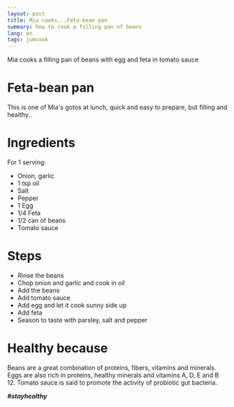 ```yaml
---
layout: post
title: Mia cooks...Feta-bean pan
summary: how to cook a filling pan of beans
lang: en
tags: jumcook
---
```


<div class="message">
Mia cooks a filling pan of beans with egg and feta in tomato sauce
</div>

# Feta-bean pan
This is one of Mia's gotos at lunch, quick and easy to prepare, but filling and healthy..

# Ingredients
For 1 serving:
- Onion, garlic
- 1 tsp oil
- Salt
- Pepper
- 1 Egg
- 1/4 Feta
- 1/2 can of beans
- Tomato sauce

# Steps
- Rinse the beans
- Chop onion and garlic and cook in oil
- Add the beans
- Add tomato sauce
- Add egg and let it cook sunny side up
- Add feta
- Season to taste with parsley, salt and pepper

# Healthy because
Beans are a great combination of proteins, fibers, vitamins and minerals.
Eggs are also rich in proteins, healthy minerals and vitamins A, D, E and B 12.
Tomato sauce is said to promote the activity of probiotic gut bacteria.

**_#stayhealthy_**

